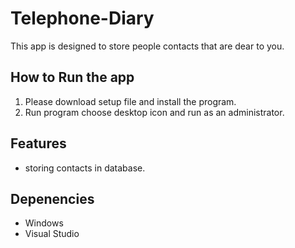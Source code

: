 # Telephone-Diary

This app is designed to store people contacts that are dear to you.

## How to Run the app

1. Please download setup file and install the program.
2. Run program choose desktop icon and run as an administrator.

## Features

- storing contacts in database.

## Depenencies

- Windows
- Visual Studio
